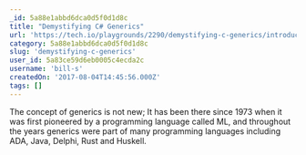 ```yaml
---
_id: 5a88e1abbd6dca0d5f0d1d8c
title: "Demystifying C# Generics"
url: 'https://tech.io/playgrounds/2290/demystifying-c-generics/introduction'
category: 5a88e1abbd6dca0d5f0d1d8c
slug: 'demystifying-c-generics'
user_id: 5a83ce59d6eb0005c4ecda2c
username: 'bill-s'
createdOn: '2017-08-04T14:45:56.000Z'
tags: []
---
```


The concept of generics is not new; It has been there since 1973 when it was first pioneered by a programming language called ML, and throughout the years generics were part of many programming languages including ADA, Java, Delphi, Rust and Huskell.
